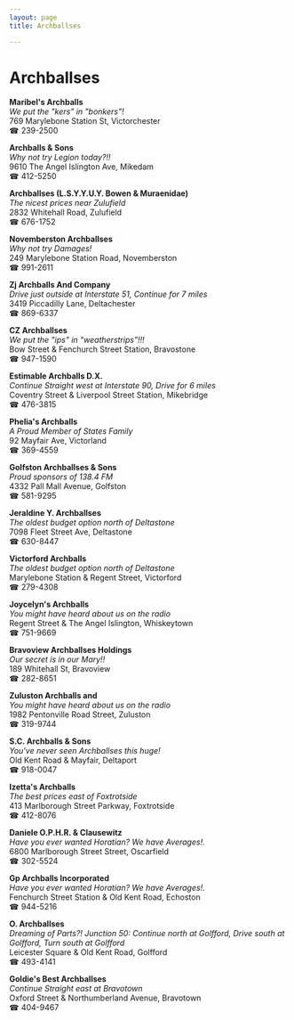 ```yaml
---
layout: page 
title: Archballses

---
```



# Archballses


 **Maribel's Archballs**  
_We put the "kers" in "bonkers"!_  
769 Marylebone Station St, Victorchester  
☎ 239-2500

**Archballs & Sons**  
_Why not try Legion today?!!_  
9610 The Angel Islington Ave, Mikedam  
☎ 412-5250

**Archballses (L.S.Y.Y.U.Y. Bowen & Muraenidae)**  
_The nicest prices near Zulufield_  
2832 Whitehall Road, Zulufield  
☎ 676-1752

**Novemberston Archballses**  
_Why not try Damages!_  
249 Marylebone Station Road, Novemberston  
☎ 991-2611

**Zj Archballs And Company**  
_Drive just outside at Interstate 51, Continue for 7 miles_  
3419 Piccadilly Lane, Deltachester  
☎ 869-6337

**CZ Archballses**  
_We put the "ips" in "weatherstrips"!!!_  
Bow Street & Fenchurch Street Station, Bravostone  
☎ 947-1590

**Estimable Archballs D.X.**  
_Continue Straight west at Interstate 90, Drive for 6 miles_  
Coventry Street & Liverpool Street Station, Mikebridge  
☎ 476-3815

**Phelia's Archballs**  
_A Proud Member of States Family_  
92 Mayfair Ave, Victorland  
☎ 369-4559

**Golfston Archballses & Sons**  
_Proud sponsors of 138.4 FM_  
4332 Pall Mall Avenue, Golfston  
☎ 581-9295

**Jeraldine Y. Archballses**  
_The oldest budget option north of Deltastone_  
7098 Fleet Street Ave, Deltastone  
☎ 630-8447

**Victorford Archballs**  
_The oldest budget option north of Deltastone_  
Marylebone Station & Regent Street, Victorford  
☎ 279-4308

**Joycelyn's Archballs**  
_You might have heard about us on the radio_  
Regent Street & The Angel Islington, Whiskeytown  
☎ 751-9669

**Bravoview Archballses Holdings**  
_Our secret is in our Mary!!_  
189 Whitehall St, Bravoview  
☎ 282-8651

**Zuluston Archballs and**  
_You might have heard about us on the radio_  
1982 Pentonville Road Street, Zuluston  
☎ 319-9744

**S.C. Archballs & Sons**  
_You've never seen Archballses this huge!_  
Old Kent Road & Mayfair, Deltaport  
☎ 918-0047

**Izetta's Archballs**  
_The best prices east of Foxtrotside_  
413 Marlborough Street Parkway, Foxtrotside  
☎ 412-8076

**Daniele O.P.H.R. & Clausewitz**  
_Have you ever wanted Horatian? We have Averages!._  
6800 Marlborough Street Street, Oscarfield  
☎ 302-5524

**Gp Archballs Incorporated**  
_Have you ever wanted Horatian? We have Averages!._  
Fenchurch Street Station & Old Kent Road, Echoston  
☎ 944-5216

**O. Archballses**  
_Dreaming of Parts?! 
Junction 50: Continue north at Golfford, Drive south at Golfford, Turn south at Golfford_  
Leicester Square & Old Kent Road, Golfford  
☎ 493-4141

**Goldie's Best Archballses**  
_Continue Straight east at Bravotown_  
Oxford Street & Northumberland Avenue, Bravotown  
☎ 404-9467

